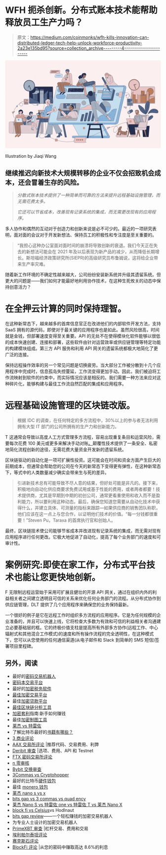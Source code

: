 # WFH 扼杀创新。分布式账本技术能帮助释放员工生产力吗？

> 原文：<https://medium.com/coinmonks/wfh-kills-innovation-can-distributed-ledger-tech-help-unlock-workforce-productivity-2a23e135bd95?source=collection_archive---------4----------------------->

![](img/631136ed92b212aa28bf6bc35dc30c40.png)

Illustration by Jiaqi Wang

## 继续推迟向新技术大规模转移的企业不仅会招致机会成本，还会冒着生存的风险。

> *分散式账本技术提供了一种简单而可靠的方法来提升远程基础设施管理，而无需花费太多。*
> 
> *它还可以节省成本，改善现有记录系统的集成，而无需更改现有的应用程序。*

多人协作和偶然的互动对于创造力和创新来说是必不可少的。最近的一项研究表明，面对面的会议对于开发新想法、保持员工的积极性和专注度是至关重要的。

> “我担心这种办公室面对面时间的崩溃将导致创新的衰退。我们今天正在失去的新想法可能会在 2021 年及以后表现为新产品的减少，从而降低长期增长。斯坦福经济政策研究所(SIEPR)的高级研究员布鲁姆说，这将给企业带来生产率灾难。

随着新工作环境的不确定性越来越大，公司纷纷安装新系统并升级其遗留系统。但更大的问题是——我们如何才能最好地利用协作技术，在这种生死攸关的动态中保持创意活力？

# 在全押云计算的同时保持理智。

在这种新常态下，越来越多的首席信息官正在改进他们的内部软件开发方法，支持 SaaS 拥有的源代码，即使对于最关键的应用程序也是如此。虽然风险很高，时间就是金钱，但部署速度变得至关重要。API 的无处不在使得模块化软件能够以很低的成本快速创建、连接和部署，这些软件由针对运营效率或供应链管理等特定功能的构建模块组成。第三方 API 服务和利用 API 网关的遗留系统都极大地简化了更广泛的连接。

保持远程操作效率的另一个常见问题是切换疲劳。当大部分工作被分散到十几个应用程序中完成时，信息孤岛失控蔓延，工作流变得更加手动。因此，我们被迫将工作流映射到软件的约束中，而实际情况应该是相反的。我们需要一种方法来应对这种碎片化，能够构建与最佳工作流自然匹配的集成和应用程序。

# 远程基础设施管理的区块链改版。

> 根据 IDC 的调查，在任何特定的多方流程中，30%以上的参与者无法利用拥有大型 IT 部门的公司所拥有的生产力和创新能力。

T 这通常会导致以高度人工方式管理多方流程，容易出现重复条目和运营风险，需要每次花费 100 美元或更多来解决手动对账[。](https://consensys.net/)颠覆性技术提供了一条安全、私密地简化流程创新的途径，无需花费大量资金开发新的遗留系统。

区块链驱动的自动化是一项可扩展性投资。这可能会在时间和资金方面产生巨大的前期成本，但通常会帮助您的公司在今天的新常态下变得更有弹性，在这种新常态下，等式中的人类数量减少确实会带来生与死的差异。

> 引进新技术总有可能导致不尽人意的结果，但好处可能是非凡的。接下来，积极地向自动化供应商要求免费试用或基于性能的费用，或者两者都要！技术提供商，尤其是早期到中期的初创公司，通常更看重使用和收入而不是盈利能力，所以要利用这种动态。最后，确保您知道您需要从自动化技术中获得什么，并建立具体、可测量的指标来跟踪—如果供应商的销售团队称职，他们应该在这一点上与您合作，以证明他们技术的价值。“每一分钱都很重要！”Steven Pu，Taraxa 的首席执行官和创始人。

最终，区块链技术使公司能够节省成本并改进现有记录系统的集成，而无需对现有应用程序进行任何更改。它极大地促进了自动化，提高了每个业务部门的速度和可审计性。

# 案例研究:即使在家工作，分布式平台技术也能让您更快地创新。

F 无限制远程运营始于采用可扩展且健壮的开源 API 网关，通过在组织内外的利益相关者之间建立透明且可信的关系来优化任何业务部门的流程。从分布式协作到供应链管理，DLT 提供了几个应用程序来确保您的业务保持最新。

一个很好的例子是它在远程工作时组织多方流程的应用程序。它是为任何规模的企业准备的，并且可以快速上线，它将检查大多数为有效和可信的利益相关者沟通建立必要基础层的框。它的终极价值支柱是提高所有外部多方协作(远程工作、中心辐射式和其他混合工作模式)的速度和所有操作流程的完全透明性，在这种模式下，您可以从您使用的任何通信渠道(从电子邮件和 Slack 到简单的 SMS 短信)签署项目里程碑。

## 另外，阅读

*   最好的[密码交易机器人](/coinmonks/crypto-trading-bot-c2ffce8acb2a)
*   [密码本交易平台](/coinmonks/top-10-crypto-copy-trading-platforms-for-beginners-d0c37c7d698c)
*   最好的[加密税务软件](/coinmonks/best-crypto-tax-tool-for-my-money-72d4b430816b)
*   [最佳加密交易平台](/coinmonks/the-best-crypto-trading-platforms-in-2020-the-definitive-guide-updated-c72f8b874555)
*   最佳[加密贷款平台](/coinmonks/top-5-crypto-lending-platforms-in-2020-that-you-need-to-know-a1b675cec3fa)
*   [最佳区块链分析工具](https://bitquery.io/blog/best-blockchain-analysis-tools-and-software)
*   [加密套利](/coinmonks/crypto-arbitrage-guide-how-to-make-money-as-a-beginner-62bfe5c868f6)指南:新手如何赚钱
*   最佳[加密制图工具](/coinmonks/what-are-the-best-charting-platforms-for-cryptocurrency-trading-85aade584d80)
*   [莱杰 vs 特雷佐](/coinmonks/ledger-vs-trezor-best-hardware-wallet-to-secure-cryptocurrency-22c7a3fd391e)
*   了解比特币最好的[书籍有哪些？](/coinmonks/what-are-the-best-books-to-learn-bitcoin-409aeb9aff4b)
*   [3 商业评论](/coinmonks/3commas-review-an-excellent-crypto-trading-bot-2020-1313a58bec92)
*   [AAX 交易所评论](/coinmonks/aax-exchange-review-2021-67c5ea09330c) |推荐代码、交易费用、利弊
*   [Deribit 审查](/coinmonks/deribit-review-options-fees-apis-and-testnet-2ca16c4bbdb2) |选项、费用、API 和 Testnet
*   [FTX 密码交易所评论](/coinmonks/ftx-crypto-exchange-review-53664ac1198f)
*   [n 零审核](/coinmonks/ngrave-zero-review-c465cf8307fc)
*   [Bybit 交换审查](/coinmonks/bybit-exchange-review-dbd570019b71)
*   [3Commas vs Cryptohopper](/coinmonks/cryptohopper-vs-3commas-vs-shrimpy-a2c16095b8fe)
*   最好的比特币[硬件钱包](/coinmonks/the-best-cryptocurrency-hardware-wallets-of-2020-e28b1c124069?source=friends_link&sk=324dd9ff8556ab578d71e7ad7658ad7c)
*   最佳 [monero 钱包](https://blog.coincodecap.com/best-monero-wallets)
*   [莱杰 nano s vs x](https://blog.coincodecap.com/ledger-nano-s-vs-x)
*   [bits gap vs 3 commas vs quad ency](https://blog.coincodecap.com/bitsgap-3commas-quadency)
*   [莱杰 Nano S vs 特雷佐 one vs 特雷佐 T vs 莱杰 Nano X](https://blog.coincodecap.com/ledger-nano-s-vs-trezor-one-ledger-nano-x-trezor-t)
*   [block fi vs Celsius](/coinmonks/blockfi-vs-celsius-vs-hodlnaut-8a1cc8c26630)vs Hodlnaut
*   [bits gap review](/coinmonks/bitsgap-review-a-crypto-trading-bot-that-makes-easy-money-a5d88a336df2)——一个轻松赚钱的加密交易机器人
*   为专业人士设计的加密交易机器人
*   [PrimeXBT 审查](/coinmonks/primexbt-review-88e0815be858) |杠杆交易、费用和交易
*   [埃利帕尔泰坦评论](/coinmonks/ellipal-titan-review-85e9071dd029)
*   [赛克斯石评论](https://blog.coincodecap.com/secux-stone-hardware-wallet-review)
*   [BlockFi 评论](/coinmonks/blockfi-review-53096053c097) |从您的密码中赚取高达 8.6%的利息